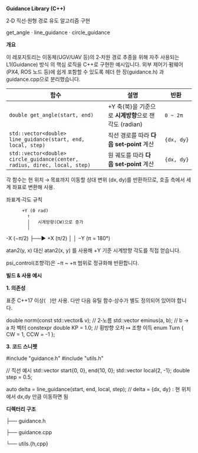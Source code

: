 **Guidance Library (C++)**


2‑D 직선·원형 경로 유도 알고리즘 구현

get_angle · line_guidance · circle_guidance

**개요**

이 레포지토리는 이동체(UGV/UAV 등)의 2‑차원 경로 추종을 위해 자주 사용되는 L1(Guidance) 방식 의 핵심 로직을 C++로 구현한 예시입니다.
외부 제어기·펌웨어(PX4, ROS 노드 등)에 쉽게 포함할 수 있도록 헤더 한 장(guidance.h) 과 guidance.cpp으로 분리했습니다.

| 함수                                                                        | 설명                                     | 반환          |
| ------------------------------------------------------------------------- | -------------------------------------- | ----------- |
| `double get_angle(start, end)`                                            | +Y 축(북)을 기준으로 **시계방향**으로 잰 각도 (radian) |  `0 ~ 2π`   |
| `std::vector<double> line_guidance(start, end, local, step)`              | 직선 경로를 따라 **다음 set‑point** 계산          |  `{dx, dy}` |
| `std::vector<double> circle_guidance(center, radius, direc, local, step)` | 원 궤도를 따라 **다음 set‑point** 계산           |  `{dx, dy}` |


각 함수는 현 위치 → 목표까지 이동할 상대 변위 (dx, dy)를 반환하므로, 호출 측에서 세계 좌표로 변환해 사용.

좌표계·각도 규칙

          +Y (0 rad)
            ↑
            │   시계방향(CW)으로 증가
            │
 -X (−π/2) ├──► +X (π/2)
            │
            │
          −Y (π = 180°)
          
atan2(y, x) 대신 atan2(x, y) 를 사용해 +Y 기준 시계방향 각도를 직접 얻습니다.

psi_control(조향각)은 −π ~ +π 범위로 정규화해 반환합니다.

**빌드 & 사용 예시**

**1. 의존성**

표준 C++17 이상( <vector> <cmath> )만 사용.
다만 다음 유틸 함수·상수가 별도 정의되어 있어야 합니다.



double norm(const std::vector<double>& v);           // 2‑노름
std::vector<double> eminus(a, b);                    // b → a  차 벡터
constexpr double KP = 1.0;                           // 횡방향 오차 ↦ 조향 이득
enum Turn { CW = 1, CCW = -1 };


**3. 코드 스니펫**

#include "guidance.h"
#include "utils.h"

// 직선 예시
std::vector<double> start{0, 0}, end{10, 0};
std::vector<double> local{2, -1};
double step = 0.5;

auto delta = line_guidance(start, end, local, step);
// delta = {dx, dy} : 현 위치에서 dx,dy 만큼 이동하면 됨

**디렉터리 구조**


├── guidance.h 

├── guidance.cpp   

└── utils.{h,cpp}   

